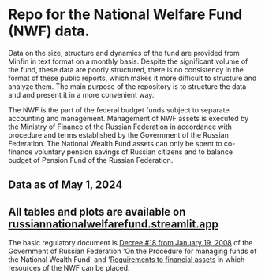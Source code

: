 # Repo for the National Welfare Fund (NWF) data. 

Data on the size, structure and dynamics of the fund are provided from Minfin in text format on a monthly basis. Despite the significant volume of the fund, these data are poorly structured, there is no consistency in the format of these public reports, which makes it more difficult to structure and analyze them. The main purpose of the repository is to structure the data and and present it in a more convenient way.

The NWF is the part of the federal budget funds subject to separate accounting and management. Management of NWF assets is executed by the Ministry of Finance of the Russian Federation in accordance with procedure and terms established by the Government of the Russian Federation. The National Wealth Fund assets can only be spent to co-finance voluntary pension savings of Russian citizens and to balance budget of Pension Fund of the Russian Federation.

## Data as of May 1, 2024

## All tables and plots are available on [russiannationalwelfarefund.streamlit.app](https://russiannationalwelfarefund.streamlit.app/)

The basic regulatory document is [Decree #18 from January 19, 2008](https://www.consultant.ru/document/cons_doc_LAW_74298/92d969e26a4326c5d02fa79b8f9cf4994ee5633b/) of the Government of Russian Federation 'On the Procedure for managing funds of the National Wealth Fund' and '[Requirements to financial assets](https://www.consultant.ru/document/cons_doc_LAW_74298/7bc757f5e7b23b669abc3e59d4b3a56e9a7307ba/) in which resources of the NWF can be placed.